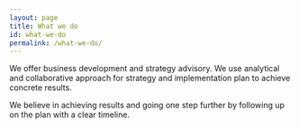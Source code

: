 ```yaml
---
layout: page
title: What we do
id: what-we-do
permalink: /what-we-do/
---
```


We offer business development and strategy advisory. We use analytical and collaborative approach for strategy and implementation plan to achieve concrete results. 

We believe in achieving results and going one step further by following up on the plan with a clear timeline.

